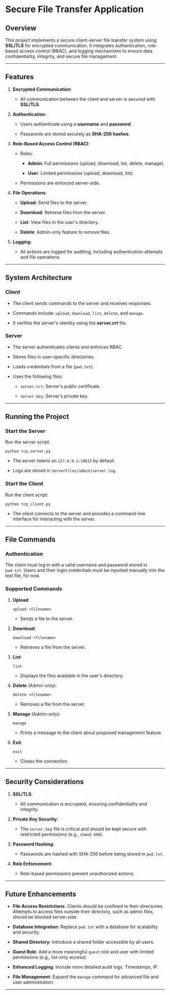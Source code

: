 ﻿
# Secure File Transfer Application

## Overview

This project implements a secure client-server file transfer system using **SSL/TLS** for encrypted communication. It integrates authentication, role-based access control (RBAC), and logging mechanisms to ensure data confidentiality, integrity, and secure file management.

----------

## Features

1.  **Encrypted Communication**:
    
    -   All communication between the client and server is secured with **SSL/TLS**.
        
2.  **Authentication**:
    
    -   Users authenticate using a **username** and **password**.
        
    -   Passwords are stored securely as **SHA-256 hashes**.
        
3.  **Role-Based Access Control (RBAC)**:
    
    -   Roles:
        
        -   **Admin**: Full permissions (upload, download, list, delete, manage).
            
        -   **User**: Limited permissions (upload, download, list).
            
    -   Permissions are enforced server-side.
        
4.  **File Operations**:
    
    -   **Upload**: Send files to the server.
        
    -   **Download**: Retrieve files from the server.
        
    -   **List**: View files in the user's directory.
        
    -   **Delete**: Admin-only feature to remove files.
        
5.  **Logging**:
    
    -   All actions are logged for auditing, including authentication attempts and file operations.
        

----------

## System Architecture

### Client

-   The client sends commands to the server and receives responses.
    
-   Commands include: `upload`, `download`, `list`, `delete`, and `manage`.
    
-   It verifies the server's identity using the **server.crt** file.
    

### Server

-   The server authenticates clients and enforces RBAC.
    
-   Stores files in user-specific directories.
    
-   Loads credentials from a file (`pwd.txt`).
    
-   Uses the following files:
    
    -   `server.crt`: Server's public certificate.
        
    -   `server.key`: Server's private key.
        
----------

## Running the Project


### Start the Server

Run the server script:

```
python tcp_server.py
```

-   The server listens on `127.0.0.1:10615` by default.
    
-   Logs are stored in `ServerFiles/admin/server.log`.
    

### Start the Client

Run the client script:

```
python tcp_client.py
```

-   The client connects to the server and provides a command-line interface for interacting with the server.
    

----------

## File Commands

### Authentication

The client must log in with a valid username and password stored in `pwd.txt`. Users and their login credentials must be inputted manually into the text file, for now.

### Supported Commands

1.  **Upload**:
    
    ```
    upload <filename>
    ```
    
    -   Sends a file to the server.
        
2.  **Download**:
    
    ```
    download <filename>
    ```
    
    -   Retrieves a file from the server.
        
3.  **List**:
    
    ```
    list
    ```
    
    -   Displays the files available in the user's directory.
        
4.  **Delete** (Admin-only):
    
    ```
    delete <filename>
    ```
    
    -   Removes a file from the server.
    
5.  **Manage** (Admin-only):
    
    ```
    manage
    ```
    
    -   Prints a message to the client about proposed management feature.
        
5.  **Exit**:
    
    ```
    exit
    ```
    
    -   Closes the connection.
        

----------

## Security Considerations

1.  **SSL/TLS**:
    
    -   All communication is encrypted, ensuring confidentiality and integrity.
        
2.  **Private Key Security**:
    
    -   The `server.key` file is critical and should be kept secure with restricted permissions (e.g., `chmod 600`).
        
3.  **Password Hashing**:
    
    -   Passwords are hashed with SHA-256 before being stored in `pwd.txt`.
        
4.  **Role Enforcement**:
    
    -   Role-based permissions prevent unauthorized actions.
        

----------

## Future Enhancements

-   **File Access Restrictions**: Clients should be confined to their directories. Attempts to access files outside their directory, such as admin files, should be blocked server-side

-   **Database Integration**: Replace `pwd.txt` with a database for scalability and security.
    
-   **Shared Directory**: Introduce a shared folder accessible by all users.
    
-   **Guest Role**: Add a more meaningful `guest` role and user with limited permissions (e.g., list-only access).
    
-   **Enhanced Logging**: Include more detailed audit logs. Timestamps, IP.
    
-   **File Management**: Expand the `manage` command for advanced file and user administration.
    

----------


